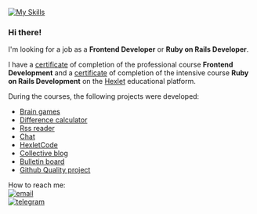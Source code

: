 [![My Skills](https://skills.thijs.gg/icons?i=cpp,nodejs,react,ruby,rails)](https://skills.thijs.gg)

### Hi there!

I'm looking for a job as a **Frontend Developer** or **Ruby on Rails Developer**.

I have a [certificate](https://drive.google.com/file/d/1Ba_owkoangvVLHdxzGA-JQFopf9IPNT1/preview) of completion of the professional course **Frontend Development** and a [certificate](https://drive.google.com/file/d/1DqNn51ilbYpPupLZX3Q6Pco_x_eQC6lZ/preview) of completion of the intensive course **Ruby on Rails Development** on the [Hexlet](https://hexlet.io/) educational platform.

During the courses, the following projects were developed:
- [Brain games](https://github.com/maddbuzz/frontend-project-lvl1)
- [Difference calculator](https://github.com/maddbuzz/frontend-project-46)
- [Rss reader](https://github.com/maddbuzz/frontend-project-11)
- [Chat](https://github.com/maddbuzz/frontend-project-12)
- [HexletCode](https://github.com/maddbuzz/rails-project-63)
- [Collective blog](https://github.com/maddbuzz/rails-project-64)
- [Bulletin board](https://github.com/maddbuzz/rails-project-65)
- [Github Quality project](https://github.com/maddbuzz/rails-project-66)

How to reach me:  
[![email](https://img.shields.io/badge/-Gmail-c14438?style=for-the-badge&logo=Gmail&logoColor=white)](mailto:maddbuzz@gmail.com)  
[![telegram](https://img.shields.io/badge/-telegram-0088cc?style=for-the-badge&logo=telegram&logoColor=white)](https://t.me/m4dd6u22)
  
<!--
**maddbuzz/maddbuzz** is a ✨ _special_ ✨ repository because its `README.md` (this file) appears on your GitHub profile.
-->
